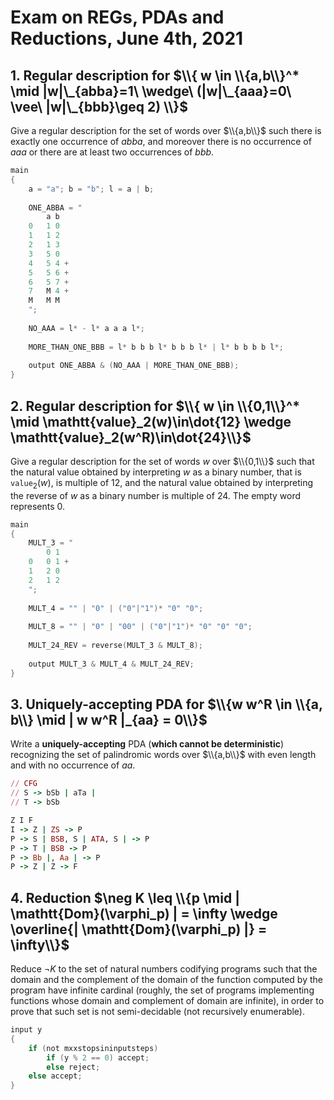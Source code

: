 # Exam on REGs, PDAs and Reductions, June 4th, 2021

## 1. Regular description for $\\{ w \in \\{a,b\\}^* \mid |w|\_{abba}=1\ \wedge\ (|w|\_{aaa}=0\ \vee\ |w|\_{bbb}\geq 2) \\}$

Give a regular description for the set of words over $\\{a,b\\}$ such there is exactly one occurrence of $abba$, and moreover there is no occurrence of $aaa$ or there are at least two occurrences of $bbb$.

```c++
main
{
	a = "a"; b = "b"; l = a | b;
  
	ONE_ABBA = "
		a b
	0	1 0 
	1	1 2
	2	1 3 
	3	5 0
	4	5 4 +
	5	5 6 +
	6	5 7 +
	7	M 4 +
	M	M M
	";
  
  	NO_AAA = l* - l* a a a l*;
  
  	MORE_THAN_ONE_BBB = l* b b b l* b b b l* | l* b b b b l*;
  
  	output ONE_ABBA & (NO_AAA | MORE_THAN_ONE_BBB);
}
```

## 2. Regular description for $\\{ w \in \\{0,1\\}^* \mid \mathtt{value}_2(w)\in\dot{12} \wedge \mathtt{value}_2(w^R)\in\dot{24}\\}$

Give a regular description for the set of words $w$ over $\\{0,1\\}$ such that the natural value obtained by interpreting $w$ as a binary number, that is $\mathtt{value}_2(w)$, is multiple of $12$, and the natural value obtained by interpreting the reverse of $w$ as a binary number is multiple of $24$. The empty word represents $0$.

```c++
main
{
	MULT_3 = "
		0 1
	0	0 1 +
	1	2 0
	2	1 2 
	";
  
  	MULT_4 = "" | "0" | ("0"|"1")* "0" "0";
  
  	MULT_8 = "" | "0" | "00" | ("0"|"1")* "0" "0" "0";
  
  	MULT_24_REV = reverse(MULT_3 & MULT_8);
  
  	output MULT_3 & MULT_4 & MULT_24_REV;
}
```

## 3. Uniquely-accepting PDA for $\\{w w^R \in \\{a, b\\} \mid | w w^R |_{aa} = 0\\}$

Write a **uniquely-accepting** PDA (**which cannot be deterministic**) recognizing the set of palindromic words over $\\{a,b\\}$ with even length and with no occurrence of $aa$.

```ruby
// CFG
// S -> bSb | aTa | 
// T -> bSb

Z I F
I -> Z | ZS -> P
P -> S | BSB, S | ATA, S | -> P
P -> T | BSB -> P
P -> Bb |, Aa | -> P
P -> Z | Z -> F
```

## 4. Reduction $\neg K \leq \\{p \mid | \mathtt{Dom}(\varphi_p) | = \infty \wedge \overline{| \mathtt{Dom}(\varphi_p) |} = \infty\\}$

Reduce $\neg K$ to the set of natural numbers codifying programs such that the domain and the complement of the domain of the function computed by the program have infinite cardinal (roughly, the set of programs implementing functions whose domain and complement of domain are infinite), in order to prove that such set is not semi-decidable (not recursively enumerable).

```c
input y
{
	if (not mxxstopsininputsteps)
		if (y % 2 == 0) accept;
  		else reject;
  	else accept;
}
```

